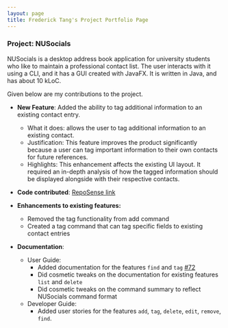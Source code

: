 ```yaml
---
layout: page
title: Frederick Tang's Project Portfolio Page
---
```


### Project: NUSocials

NUSocials is a desktop address book application for university students who like to maintain a professional contact list. The user interacts with it using a CLI, and it has a GUI created with JavaFX. It is written in Java, and has about 10 kLoC.

Given below are my contributions to the project.

* **New Feature**: Added the ability to tag additional information to an existing contact entry.
    * What it does: allows the user to tag additional information to an existing contact.
    * Justification: This feature improves the product significantly because a user can tag important information to their own contacts for future references.
    * Highlights: This enhancement affects the existing UI layout. It required an in-depth analysis of how the tagged information should be displayed alongside with their respective contacts.

* **Code contributed**: [RepoSense link]()

* **Enhancements to existing features:**
  * Removed the tag functionality from add command
  * Created a tag command that can tag specific fields to existing contact entries
   
* **Documentation**:
    * User Guide:
        * Added documentation for the features `find` and `tag` [\#72]()
        * Did cosmetic tweaks on the documentation for existing features `list` and `delete`
        * Did cosmetic tweaks on the command summary to reflect NUSocials command format
    * Developer Guide:
      * Added user stories for the features `add`, `tag`, `delete`, `edit`, `remove`, `find`.
